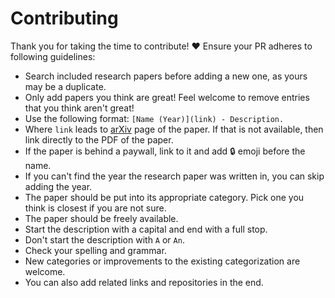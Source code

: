 # Contributing

Thank you for taking the time to contribute! ♥️ Ensure your PR adheres to following guidelines:

- Search included research papers before adding a new one, as yours may be a duplicate.
- Only add papers you think are great! Feel welcome to remove entries that you think aren't great!
- Use the following format: `[Name (Year)](link) - Description.`
- Where `link` leads to [arXiv](https://arxiv.org) page of the paper. If that is not available, then link directly to the PDF of the paper.
- If the paper is behind a paywall, link to it and add 🔒 emoji before the name.
- If you can't find the year the research paper was written in, you can skip adding the year.
- The paper should be put into its appropriate category. Pick one you think is closest if you are not sure.
- The paper should be freely available.
- Start the description with a capital and end with a full stop.
- Don't start the description with `A` or `An`.
- Check your spelling and grammar.
- New categories or improvements to the existing categorization are welcome.
- You can also add related links and repositories in the end.
